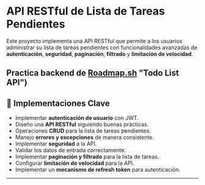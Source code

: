 # API RESTful de Lista de Tareas Pendientes

Este proyecto implementa una API RESTful que permite a los usuarios administrar su lista de tareas pendientes con funcionalidades avanzadas de **autenticación**, **seguridad**, **paginación**, **filtrado** y **limitación de velocidad**.

Practica backend de [Roadmap.sh](https://roadmap.sh/projects/todo-list-api) "Todo List API")
---

## 🚀 Implementaciones Clave

- Implementar **autenticación de usuario** con JWT.
- Diseño una **API RESTful** siguiendo buenas prácticas.
- Operaciones **CRUD** para la lista de tareas pendientes.
- Manejo **errores y excepciones** de manera consistente.
- Implementar **seguridad** a la API.
- Validar los datos de entrada correctamente.
- Implementar **paginación y filtrado** para la lista de tareas.
- Configurar **limitación de velocidad** para la API.
- Implementar un **mecanismo de refresh token** para autenticación.

---

